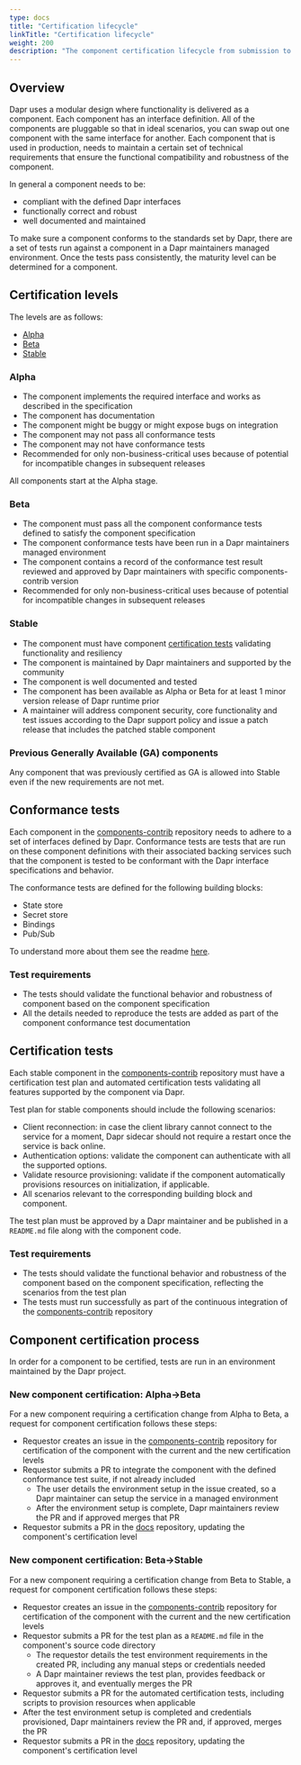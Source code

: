 ```yaml
---
type: docs
title: "Certification lifecycle"
linkTitle: "Certification lifecycle"
weight: 200
description: "The component certification lifecycle from submission to production ready"
---
```


## Overview

Dapr uses a modular design where functionality is delivered as a component. Each component has an interface definition.  All of the components are pluggable so that in ideal scenarios, you can swap out one component with the same interface for another. Each component that is used in production, needs to maintain a certain set of technical requirements that ensure the functional compatibility and robustness of the component.

In general a component needs to be:
- compliant with the defined Dapr interfaces
- functionally correct and robust
- well documented and maintained

To make sure a component conforms to the standards set by Dapr, there are a set of tests run against a component in a Dapr maintainers managed environment. Once the tests pass consistently, the maturity level can be determined for a component.

## Certification levels

The levels are as follows:
- [Alpha](#alpha)
- [Beta](#beta)
- [Stable](#stable)

### Alpha

- The component implements the required interface and works as described in the specification
- The component has documentation
- The component might be buggy or might expose bugs on integration
- The component may not pass all conformance tests
- The component may not have conformance tests
- Recommended for only non-business-critical uses because of potential for incompatible changes in subsequent releases

All components start at the Alpha stage.

### Beta

- The component must pass all the component conformance tests defined to satisfy the component specification
- The component conformance tests have been run in a Dapr maintainers managed environment
- The component contains a record of the conformance test result reviewed and approved by Dapr maintainers with specific components-contrib version
- Recommended for only non-business-critical uses because of potential for incompatible changes in subsequent releases

### Stable

- The component must have component [certification tests](#certification-tests) validating functionality and resiliency
- The component is maintained by Dapr maintainers and supported by the community
- The component is well documented and tested
- The component has been available as Alpha or Beta for at least 1 minor version release of Dapr runtime prior
- A maintainer will address component security, core functionality and test issues according to the Dapr support policy and issue a patch release that includes the patched stable component

### Previous Generally Available (GA) components

Any component that was previously certified as GA is allowed into Stable even if the new requirements are not met.

## Conformance tests

Each component in the [components-contrib](https://github.com/dapr/components-contrib) repository needs to adhere to a set of interfaces defined by Dapr. Conformance tests are tests that are run on these component definitions with their associated backing services such that the component is tested to be conformant with the Dapr interface specifications and behavior.

The conformance tests are defined for the following building blocks:

- State store
- Secret store
- Bindings
- Pub/Sub

To understand more about them see the readme [here](https://github.com/dapr/components-contrib/blob/master/tests/conformance/README.md).

### Test requirements

- The tests should validate the functional behavior and robustness of component based on the component specification
- All the details needed to reproduce the tests are added as part of the component conformance test documentation

## Certification tests

Each stable component in the [components-contrib](https://github.com/dapr/components-contrib) repository must have a certification test plan and automated certification tests validating all features supported by the component via Dapr.

Test plan for stable components should include the following scenarios:

- Client reconnection: in case the client library cannot connect to the service for a moment, Dapr sidecar should not require a restart once the service is back online.
- Authentication options: validate the component can authenticate with all the supported options.
- Validate resource provisioning: validate if the component automatically provisions resources on initialization, if applicable.
- All scenarios relevant to the corresponding building block and component.

The test plan must be approved by a Dapr maintainer and be published in a `README.md` file along with the component code.

### Test requirements

- The tests should validate the functional behavior and robustness of the component based on the component specification, reflecting the scenarios from the test plan
- The tests must run successfully as part of the continuous integration of the [components-contrib](https://github.com/dapr/components-contrib) repository


## Component certification process

In order for a component to be certified, tests are run in an environment maintained by the Dapr project.

### New component certification: Alpha->Beta

For a new component requiring a certification change from Alpha to Beta, a request for component certification follows these steps:
- Requestor creates an issue in the [components-contrib](https://github.com/dapr/components-contrib) repository for certification of the component with the current and the new certification levels
- Requestor submits a PR to integrate the component with the defined conformance test suite, if not already included
    - The user details the environment setup in the issue created, so a Dapr maintainer can setup the service in a managed environment
    - After the environment setup is complete, Dapr maintainers review the PR and if approved merges that PR
- Requestor submits a PR in the [docs](https://github.com/dapr/docs) repository, updating the component's certification level

### New component certification: Beta->Stable

For a new component requiring a certification change from Beta to Stable, a request for component certification follows these steps:
- Requestor creates an issue in the [components-contrib](https://github.com/dapr/components-contrib) repository for certification of the component with the current and the new certification levels
- Requestor submits a PR for the test plan as a `README.md` file in the component's source code directory
    - The requestor details the test environment requirements in the created PR, including any manual steps or credentials needed
    - A Dapr maintainer reviews the test plan, provides feedback or approves it, and eventually merges the PR
- Requestor submits a PR for the automated certification tests, including scripts to provision resources when applicable
- After the test environment setup is completed and credentials provisioned, Dapr maintainers review the PR and, if approved, merges the PR
- Requestor submits a PR in the [docs](https://github.com/dapr/docs) repository, updating the component's certification level
